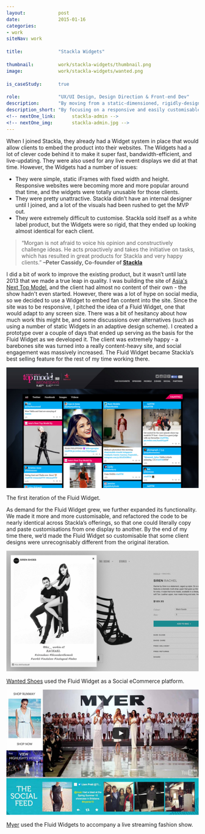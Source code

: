 ```yaml
---
layout:            post
date:              2015-01-16
categories:    
- work
siteNav: work

title:             "Stackla Widgets"

thumbnail:         work/stackla-widgets/thumbnail.png
image:             work/stackla-widgets/wanted.png

is_caseStudy:      true

role:              "UX/UI Design, Design Direction & Front-end Dev"
description:       "By moving from a static-dimensioned, rigidly-designed iFrame solution to a responsive, easily customisable Javascript-embedded solution, the Stackla Widgets became the best selling feature of the product."
description_short: "By focusing on a responsive and easily customisable design, the Stackla Widgets became the best selling feature of the product."
<!-- nextOne_link:      stackla-admin -->
<!-- nextOne_img:       stackla-admin.jpg -->
---
```


When I joined Stackla, they already had a Widget system in place that would allow clients to embed the product into their websites. The Widgets had a lot of clever code behind it to make it super fast, bandwidth-efficient, and live-updating. They were also used for any live event displays we did at that time. However, the Widgets had a number of issues:

- They were simple, static iFrames with fixed width and height. Responsive websites were becoming more and more popular around that time, and the widgets were totally unusable for those clients.
- They were pretty unattractive. Stackla didn’t have an internal designer until I joined, and a lot of the visuals had been rushed to get the MVP out.
- They were extremely difficult to customise. Stackla sold itself as a white label product, but the Widgets were so rigid, that they ended up looking almost identical for each client.

<blockquote>“Morgan is not afraid to voice his opinion and constructively challenge ideas. He acts proactively and takes the initiative on tasks, which has resulted in great products for Stackla and very happy clients.” <strong class="u-pullRight">–Peter Cassidy, Co-founder of <a href="https://stackla.com/" target="_blank">Stackla</a></strong></blockquote>

I did a bit of work to improve the existing product, but it wasn’t until late 2013 that we made a true leap in quality. I was building the site of <a href="http://asntm2.starworldasia.tv/" target="_blank">Asia's Next Top Model</a>, and the client had almost no content of their own - the show hadn't even started. However, there was a lot of hype on social media, so we decided to use a Widget to embed fan content into the site. Since the site was to be responsive, I pitched the idea of a Fluid Widget, one that would adapt to any screen size. There was a bit of hesitancy about how much work this might be, and some discussions over alternatives (such as using a number of static Widgets in an adaptive design scheme). I created a prototype over a couple of days that ended up serving as the basis for the Fluid Widget as we developed it. The client was extremely happy - a barebones site was turned into a really content-heavy site, and social engagement was massively increased. The Fluid Widget became Stackla’s best selling feature for the rest of my time working there.

![Asia's Next Top Model Fluid Widgets][asntm]
<figcaption>The first iteration of the Fluid Widget.</figcaption>

As demand for the Fluid Widget grew, we further expanded its functionality. We made it more and more customisable, and refactored the code to be nearly identical across Stackla’s offerings, so that one could literally copy and paste customisations from one display to another. By the end of my time there, we’d made the Fluid Widget so customisable that some client designs were unrecognisably different from the original iteration.

![Wanted Shoes Fluid Widget][wanted]
<figcaption><a href="https://stackla.com/case-studies/wanted-shoes/" target="_blank">Wanted Shoes</a> used the Fluid Widget as a Social eCommerce platform.</figcaption>

![Myer Fluid Widgets][myer]
<figcaption><a href="https://stackla.com/case-studies/myer-spring-summer-launch/" target="_blank">Myer</a> used the Fluid Widgets to accompany a live streaming fashion show.</figcaption>

<!--<div class="u-responsiveMedia">
	<iframe src="https://fast.wistia.net/embed/iframe/tcxgctbuu4?videoFoam=true" frameborder="0" allowfullscreen></iframe>
</div>
<figcaption><a href="https://stackla.com/case-studies/sportsbet-tweet-powered-horse/" target="_blank">Sportsbet</a> used the Fluid Widget to create a data visualisation of a Tweet Powered Horse</figcaption>-->

[asntm]: /assets/images/work/stackla-widgets/asntm.jpg
[wanted]: /assets/images/work/stackla-widgets/wanted.png
[myer]: /assets/images/work/stackla-widgets/myer.jpg